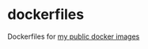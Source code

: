 # dockerfiles
Dockerfiles for [my public docker images](https://registry.hub.docker.com/repos/psexton/)
